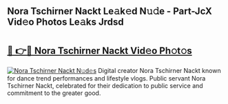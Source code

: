 ## Nora Tschirner Nackt Le𝚊k𝚎d N𝚞𝚍e - Part-JcX Vid𝚎o Photos Le𝚊ks Jrdsd

# <h2><a href="http://fb7dzv.evod.top/?m=Nora+Tschirner+Nackt">🔗 👉🔴 Nora Tschirner Nackt Vid𝚎o Ph𝚘t𝚘s</a></h2>

[![Nora Tschirner Nackt N𝚞d𝚎s](https://i.imgur.com/8V9OHl7.gif)](http://fb7dzv.evod.top/?m=Nora+Tschirner+Nackt)
Digital creator Nora Tschirner Nackt known for dance trend performances and lifestyle vlogs. Public servant Nora Tschirner Nackt, celebrated for their dedication to public service and commitment to the greater good. 
